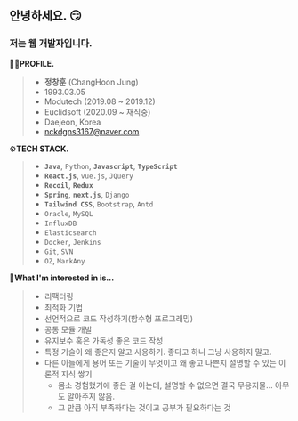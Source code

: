 ## 안녕하세요. 😏
### 저는 웹 개발자입니다. 

🙋‍♂️**PROFILE.**

> - **정창훈** (ChangHoon Jung)
> - 1993.03.05
> - Modutech (2019.08 ~ 2019.12)
> - Euclidsoft (2020.09 ~ 재직중)
> - Daejeon, Korea
> - nckdgns3167@naver.com

⚙**TECH STACK.**

> - **`Java`**, `Python`, **`Javascript`**, **`TypeScript`**
> - **`React.js`**, `vue.js`, `JQuery`
> - **`Recoil`**, **`Redux`**
> - **`Spring`**, **`next.js`**, `Django`
> - **`Tailwind CSS`**, `Bootstrap`, `Antd`
> - `Oracle`, `MySQL`
> - `InfluxDB`
> - `Elasticsearch`
> - `Docker`, `Jenkins`
> - `Git`, `SVN`
> - `OZ`, `MarkAny`
 

🎯**What I'm interested in is...**

> - 리팩터링
> - 최적화 기법
> - 선언적으로 코드 작성하기(함수형 프로그래밍)
> - 공통 모듈 개발
> - 유지보수 혹은 가독성 좋은 코드 작성
> - 특정 기술이 왜 좋은지 알고 사용하기. 좋다고 하니 그냥 사용하지 말고.
> - 다른 이들에게 용어 또는 기술이 무엇이고 왜 좋고 나쁜지 설명할 수 있는 이론적 지식 쌓기
>   - 몸소 경험했기에 좋은 걸 아는데, 설명할 수 없으면 결국 무용지물... 아무도 알아주지 않음.
>   - 그 만큼 아직 부족하다는 것이고 공부가 필요하다는 것
